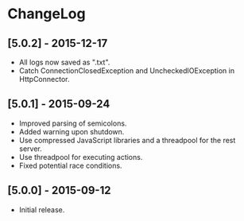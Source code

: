 # ChangeLog #

## [5.0.2] - 2015-12-17 ##
- All logs now saved as ".txt".
- Catch ConnectionClosedException and UncheckedIOException in HttpConnector.

## [5.0.1] - 2015-09-24 ##
- Improved parsing of semicolons.
- Added warning upon shutdown.
- Use compressed JavaScript libraries and a threadpool for the rest server.
- Use threadpool for executing actions.
- Fixed potential race conditions.

## [5.0.0] - 2015-09-12 ##
- Initial release.
